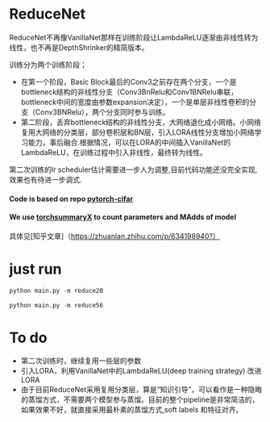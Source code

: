 # ReduceNet
ReduceNet不再像VanillaNet那样在训练阶段让LambdaReLU逐渐由非线性转为线性，也不再是DepthShrinker的精简版本。

训练分为两个训练阶段；
* 在第一个阶段，Basic Block最后的Conv3之前存在两个分支，一个是bottleneck结构的非线性分支（Conv3BnRelu和Conv1BNRelu串联，bottleneck中间的宽度由参数expansion决定），一个是单层非线性卷积的分支（Conv3BNRelu），两个分支同时参与训练。
* 第二阶段，丢弃bottleneck结构的非线性分支，大网络退化成小网络。小网络复用大网络的分类层，部分卷积层和BN层，引入LORA线性分支增加小网络学习能力，事后融合.根据情况，可以在LORA的中间插入VanillaNet的LambdaReLU，在训练过程中引入非线性，最终转为线性。

第二次训练的lr scheduler估计需要进一步人为调整,目前代码功能还没完全实现,效果也有待进一步调式.



#### Code is based on repo [pytorch-cifar](https://github.com/kuangliu/pytorch-cifar)

#### We use [torchsummaryX](https://github.com/nmhkahn/torchsummaryX) to count parameters and MAdds of model

具体见[知乎文章]（https://zhuanlan.zhihu.com/p/634198940?）




# just run
```python
python main.py -m reduce20
```
```python
python main.py -m reduce56
```



# To do

* 第二次训练时，继续复用一些层的参数
* 引入LORA，利用VanillaNet中的LambdaReLU(deep training strategy) 改进LORA
* 由于目前ReduceNet采用复用分类层，算是“知识引导”，可以看作是一种隐晦的蒸馏方式，不需要两个模型参与蒸馏。目前的整个pipeline是非常简洁的，如果效果不好，就直接采用最朴素的蒸馏方式,soft labels 和特征对齐。







